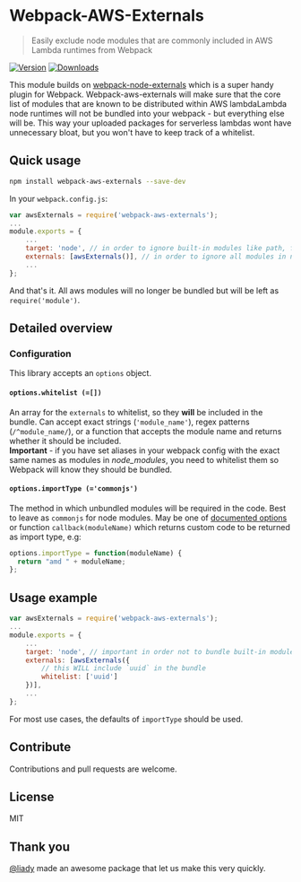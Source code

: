 # Webpack-AWS-Externals

> Easily exclude node modules that are commonly included in AWS Lambda runtimes from Webpack

[![Version](https://img.shields.io/npm/v/webpack-aws-externals.svg)](https://www.npmjs.org/package/webpack-aws-externals)
[![Downloads](https://img.shields.io/npm/dm/webpack-aws-externals.svg)](https://www.npmjs.org/package/webpack-aws-externals)

This module builds on [webpack-node-externals](https://github.com/liady/webpack-node-externals) which is a super handy plugin for Webpack. Webpack-aws-externals will make sure that the core list of modules that are known to be distributed within AWS lambdaLambda node runtimes will not be bundled into your webpack - but everything else will be. This way your uploaded packages for serverless lambdas wont have unnecessary bloat, but you won't have to keep track of a whitelist.

## Quick usage

```sh
npm install webpack-aws-externals --save-dev
```

In your `webpack.config.js`:

```js
var awsExternals = require('webpack-aws-externals');
...
module.exports = {
    ...
    target: 'node', // in order to ignore built-in modules like path, fs, etc.
    externals: [awsExternals()], // in order to ignore all modules in node_modules folder
    ...
};
```

And that's it. All aws modules will no longer be bundled but will be left as `require('module')`.

## Detailed overview

### Configuration

This library accepts an `options` object.

#### `options.whitelist (=[])`

An array for the `externals` to whitelist, so they **will** be included in the bundle. Can accept exact strings (`'module_name'`), regex patterns (`/^module_name/`), or a function that accepts the module name and returns whether it should be included.
<br/>**Important** - if you have set aliases in your webpack config with the exact same names as modules in _node_modules_, you need to whitelist them so Webpack will know they should be bundled.

#### `options.importType (='commonjs')`

The method in which unbundled modules will be required in the code. Best to leave as `commonjs` for node modules.
May be one of [documented options](https://webpack.js.org/configuration/externals/#externals) or function `callback(moduleName)` which returns custom code to be returned as import type, e.g:

```js
options.importType = function(moduleName) {
  return "amd " + moduleName;
};
```

## Usage example

```js
var awsExternals = require('webpack-aws-externals');
...
module.exports = {
    ...
    target: 'node', // important in order not to bundle built-in modules like path, fs, etc.
    externals: [awsExternals({
        // this WILL include `uuid` in the bundle
        whitelist: ['uuid']
    })],
    ...
};
```

For most use cases, the defaults of `importType` should be used.

## Contribute

Contributions and pull requests are welcome.

## License

MIT

## Thank you

[@liady](https://github.com/liady) made an awesome package that let us make this very quickly.
